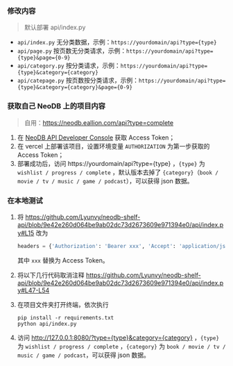 ### 修改内容

> 默认部署 api/index.py

- `api/index.py` 无分类数据，示例：`https://yourdomain/api?type={type}`
- `api/page.py` 按页数无分类请求，示例：`https://yourdomain/api?type={type}&page={0-9}`
- `api/category.py` 按分类请求，示例：`https://yourdomain/api?type={type}&category={category}`
- `api/catepage.py` 按页数按分类请求，示例：`https://yourdomain/api?type={type}&category={category}&page={0-9}`

### 获取自己 NeoDB 上的项目内容

> 自用：https://neodb.eallion.com/api?type=complete

1. 在 [NeoDB API Developer Console](https://neodb.social/developer/) 获取 Access Token；
2. 在 vercel 上部署该项目，设置环境变量 `AUTHORIZATION` 为第一步获取的 Access Token；
3. 部署成功后，访问 https://yourdomain/api?type={type} ，`{type}` 为 `wishlist / progress / complete` ，默认版本去掉了 `{category}`（`book / movie / tv / music / game / podcast`），可以获得 json 数据。

### 在本地测试

1. 将 https://github.com/Lyunvy/neodb-shelf-api/blob/9e42e260d064be9ab02dc73d2673609e971394e0/api/index.py#L15 改为

   ```python
   headers = {'Authorization': 'Bearer xxx', 'Accept': 'application/json'}
   ```

   其中 `xxx` 替换为 Access Token。
2. 将以下几行代码取消注释 https://github.com/Lyunvy/neodb-shelf-api/blob/9e42e260d064be9ab02dc73d2673609e971394e0/api/index.py#L47-L54
3. 在项目文件夹打开终端，依次执行

   ```shell
   pip install -r requirements.txt
   python api/index.py
   ```

4. 访问 http://127.0.0.1:8080/?type={type}&category={category} ，`{type}` 为 `wishlist / progress / complete` ，`{category}` 为 `book / movie / tv / music / game / podcast`，可以获得 json 数据。
